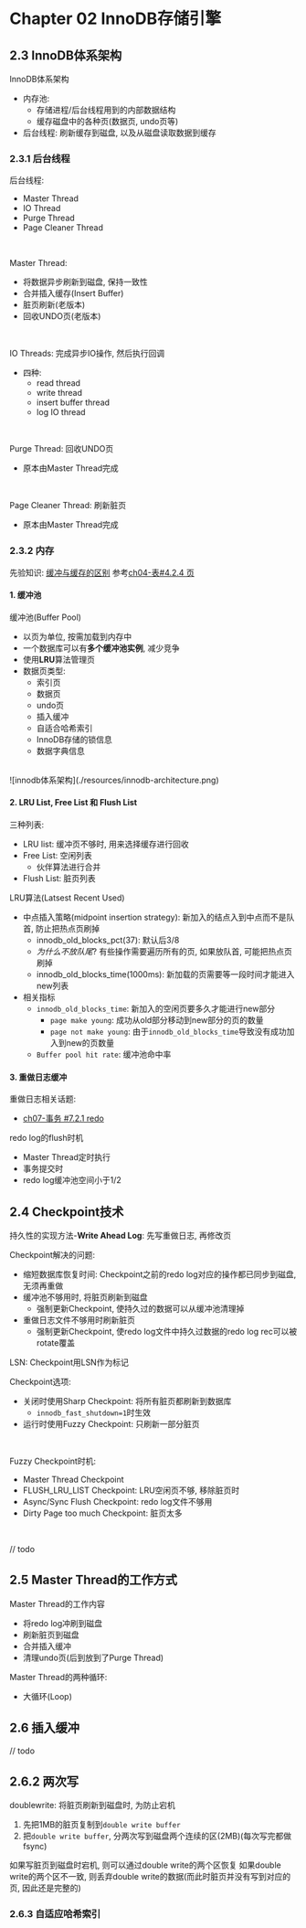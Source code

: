 # Chapter 02 InnoDB存储引擎

## 2.3 InnoDB体系架构

InnoDB体系架构
- 内存池:
    - 存储进程/后台线程用到的内部数据结构
    - 缓存磁盘中的各种页(数据页, undo页等)
- 后台线程: 刷新缓存到磁盘, 以及从磁盘读取数据到缓存



### 2.3.1 后台线程

后台线程:
- Master Thread
- IO Thread 
- Purge Thread
- Page Cleaner Thread
<br/>


Master Thread:
- 将数据异步刷新到磁盘, 保持一致性
- 合并插入缓存(Insert Buffer)
- 脏页刷新(老版本)
- 回收UNDO页(老版本)
<br/>


IO Threads: 完成异步IO操作, 然后执行回调
- 四种:
    - read thread 
    - write thread
    - insert buffer thread
    - log IO thread
<br/>


Purge Thread: 回收UNDO页
- 原本由Master Thread完成
<br/>


Page Cleaner Thread: 刷新脏页
- 原本由Master Thread完成


### 2.3.2 内存

先验知识: [缓冲与缓存的区别](https://www.zhihu.com/question/26190832)
参考[ch04-表#4.2.4 页](./ch04-表.md#424页)

#### 1. 缓冲池

缓冲池(Buffer Pool)
- 以页为单位, 按需加载到内存中
- 一个数据库可以有**多个缓冲池实例**, 减少竞争
- 使用**LRU**算法管理页
- 数据页类型:
    - 索引页
    - 数据页
    - undo页
    - 插入缓冲
    - 自适合哈希索引
    - InnoDB存储的锁信息
    - 数据字典信息
<br/>
![innodb体系架构](./resources/innodb-architecture.png)

#### 2. LRU List, Free List 和 Flush List

三种列表:
- LRU list: 缓冲页不够时, 用来选择缓存进行回收
- Free List: 空闲列表
    - 伙伴算法进行合并
- Flush List: 脏页列表

LRU算法(Latsest Recent Used)
- 中点插入策略(midpoint insertion strategy): 新加入的结点入到中点而不是队首, 防止把热点页刷掉
    - innodb_old_blocks_pct(37): 默认后3/8 
    - *为什么不放队尾*? 有些操作需要遍历所有的页, 如果放队首, 可能把热点页刷掉
    - innodb_old_blocks_time(1000ms): 新加载的页需要等一段时间才能进入new列表
- 相关指标
    - `innodb_old_blocks_time`: 新加入的空闲页要多久才能进行new部分
        - `page make young`: 成功从old部分移动到new部分的页的数量
        - `page not make young`: 由于`innodb_old_blocks_time`导致没有成功加入到new的页数量
    - `Buffer pool hit rate`: 缓冲池命中率

#### 3. 重做日志缓冲

重做日志相关话题:
- [ch07-事务 #7.2.1 redo](./ch07-事务.md#721-redo)

redo log的flush时机
- Master Thread定时执行
- 事务提交时
- redo log缓冲池空间小于1/2

## 2.4 Checkpoint技术

持久性的实现方法-**Write Ahead Log**: 先写重做日志, 再修改页

Checkpoint解决的问题:
- 缩短数据库恢复时间: Checkpoint之前的redo log对应的操作都已同步到磁盘, 无须再重做
- 缓冲池不够用时, 将脏页刷新到磁盘
    - 强制更新Checkpoint, 使持久过的数据可以从缓冲池清理掉
- 重做日志文件不够用时刷新脏页
    - 强制更新Checkpoint, 使redo log文件中持久过数据的redo log rec可以被rotate覆盖

LSN: Checkpoint用LSN作为标记
<br/>

Checkpoint选项:
- 关闭时使用Sharp Checkpoint: 将所有脏页都刷新到数据库
    - `innodb_fast_shutdown=1`时生效
- 运行时使用Fuzzy Checkpoint: 只刷新一部分脏页
<br/>


Fuzzy Checkpoint时机:
- Master Thread Checkpoint
- FLUSH_LRU_LIST Checkpoint: LRU空闲页不够, 移除脏页时
- Async/Sync Flush Checkpoint: redo log文件不够用
- Dirty Page too much Checkpoint: 脏页太多
<br/>

// todo

## 2.5 Master Thread的工作方式

Master Thread的工作内容
- 将redo log冲刷到磁盘
- 刷新脏页到磁盘
- 合并插入缓冲
- 清理undo页(后到放到了Purge Thread)

Master Thread的两种循环:
- 大循环(Loop)


## 2.6 插入缓冲

// todo

## 2.6.2 两次写

doublewrite: 将脏页刷新到磁盘时, 为防止宕机
1. 先把1MB的脏页复制到`double write buffer`
2. 把`double write buffer`, 分两次写到磁盘两个连续的区(2MB)(每次写完都做fsync)

如果写脏页到磁盘时宕机, 则可以通过double write的两个区恢复
如果double write的两个区不一致, 则丢弃double write的数据(而此时脏页并没有写到对应的页, 因此还是完整的)

### 2.6.3 自适应哈希索引

